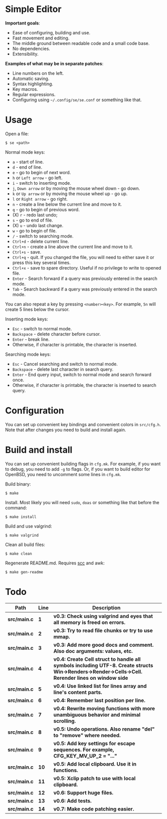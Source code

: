 # Simple Editor

**Important goals**:

- Ease of configuring, building and use.
- Fast movement and editing.
- The middle ground between readable code and a small code base.
- No dependencies.
- Extensibility.

**Examples of what may be in separate patches**:

- Line numbers on the left.
- Automatic saving.
- Syntax highlighting.
- Key macros.
- Regular expressions.
- Configuring using `~/.config/se/se.conf` or something like that.

# Usage

Open a file:

```
$ se <path>
```

Normal mode keys:

- `a` - start of line.
- `d` - end of line.
- `e` - go to begin of next word.
- `h` or `Left arrow` - go left.
- `i` - switch to inserting mode.
- `j`, `Down arrow` or by moving the mouse wheel down - go down.
- `k` or `Up arrow` or by moving the mouse wheel up - go up.
- `l` or `Right arrow` - go right.
- `n` - create a line below the current line and move to it.
- `q` - go to begin of previous word.
- (X) `r` - redo last undo;
- `s` - go to end of file.
- (X) `u` - undo last change.
- `w` - go to begin of file.
- `/` - switch to searching mode.
- `Ctrl+d` - delete current line.
- `Ctrl+n` - create a line above the current line and move to it.
- `Ctrl+s` - save.
- `Ctrl+q` - quit. If you changed the file, you will need to either save it or press this key several times.
- `Ctrl+x` - save to spare directory. Useful if no privilege to write to opened file.
- `Enter` - Search forward if a query was previously entered in the search mode.
- `Tab` - Search backward if a query was previously entered in the search mode.

You can also repeat a key by pressing `<number><key>`. For example, `5n` will create 5 lines below the cursor.

Inserting mode keys:

- `Esc` - switch to normal mode.
- `Backspace` - delete character before cursor.
- `Enter` - break line.
- Otherwise, if character is printable, the character is inserted.

Searching mode keys:

- `Esc` - Cancel searching and switch to normal mode.
- `Backspace` - delete last character in search query.
- `Enter` - End query input, switch to normal mode and search forward once.
- Otherwise, if character is printable, the character is inserted to search query.

# Configuration

You can set up convenient key bindings and convenient colors in `src/cfg.h`. Note that after changes you need to build and install again.

# Build and install

You can set up convenient building flags in `cfg.mk`. For example, if you want to debug, you need to add `-g` to flags. Or, if you want to build editor for OpenBSD, you need to uncomment some lines in `cfg.mk`.

Build binary:

```
$ make
```

Install. Most likely you will need `sudo`, `doas` or something like that before the command:

```
$ make install
```

Build and use valgrind:

```
$ make valgrind
```

Clean all build files:

```
$ make clean
```

Regenerate README.md. Requires [scc](https://github.com/boyter/scc) and awk:

```
$ make gen-readme
```

# Todo

|Path|Line|Description|
|-|-|-|
|**src/main.c**|**1**|**v0.3: Check using valgrind and eyes that all memory is freed on errors.**|
|**src/main.c**|**2**|**v0.3: Try to read file chunks or try to use mmap.**|
|**src/main.c**|**3**|**v0.3: Add more good docs and comment. Also doc arguments: values, etc.**|
|**src/main.c**|**4**|**v0.4: Create Cell struct to handle all symbols including UTF-8. Create structs Win->Renders->Render->Cells->Cell. Rerender lines on window side**|
|**src/main.c**|**5**|**v0.4: Use linked list for lines array and line's content parts.**|
|**src/main.c**|**6**|**v0.4: Remember last position per line.**|
|**src/main.c**|**7**|**v0.4: Rewrite moving functions with more unambiguous behavior and minimal scrolling.**|
|**src/main.c**|**8**|**v0.5: Undo operations. Also rename "del" to "remove" where needed.**|
|**src/main.c**|**9**|**v0.5: Add key settings for escape sequences. For example, CFG_KEY_MV_UP_2 = "..."**|
|**src/main.c**|**10**|**v0.5: Add local clipboard. Use it in functions.**|
|**src/main.c**|**11**|**v0.5: Xclip patch to use with local clipboard.**|
|**src/main.c**|**12**|**v0.6: Support huge files.**|
|**src/main.c**|**13**|**v0.6: Add tests.**|
|**src/main.c**|**14**|**v0.7: Make code patching easier.**|
